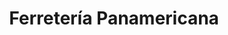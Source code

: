 ---
title: "Ferretería Panamericana"
url: /cojutepeque/ferreteria-panamericana/
shop: Eisenwaren
---